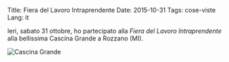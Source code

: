 Title: Fiera del Lavoro Intraprendente
Date: 2015-10-31
Tags: cose-viste
Lang: it

Ieri, sabato 31 ottobre, ho partecipato alla<em> Fiera del Lavoro Intraprendente</em> alla bellissima Cascina Grande a Rozzano (MI).

![Cascina Grande]({filename}images/cascina-grande.jpg)
